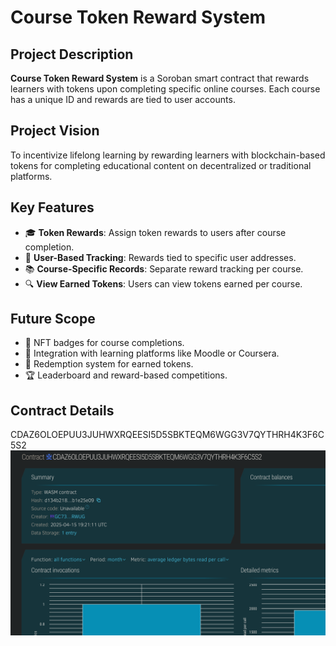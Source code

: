 # Course Token Reward System

## Project Description
**Course Token Reward System** is a Soroban smart contract that rewards learners with tokens upon completing specific online courses. Each course has a unique ID and rewards are tied to user accounts.

## Project Vision
To incentivize lifelong learning by rewarding learners with blockchain-based tokens for completing educational content on decentralized or traditional platforms.

## Key Features
- 🎓 **Token Rewards**: Assign token rewards to users after course completion.
- 👤 **User-Based Tracking**: Rewards tied to specific user addresses.
- 📚 **Course-Specific Records**: Separate reward tracking per course.
- 🔍 **View Earned Tokens**: Users can view tokens earned per course.

## Future Scope
- 🎁 NFT badges for course completions.
- 🔗 Integration with learning platforms like Moodle or Coursera.
- 💸 Redemption system for earned tokens.
- 🏆 Leaderboard and reward-based competitions.

## Contract Details
CDAZ6OLOEPUU3JUHWXRQEESI5D5SBKTEQM6WGG3V7QYTHRH4K3F6C5S2
![alt text](image.png)